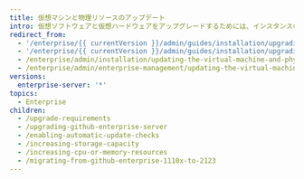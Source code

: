 ```yaml
---
title: 仮想マシンと物理リソースのアップデート
intro: 仮想ソフトウェアと仮想ハードウェアをアップグレードするためには、インスタンスのダウンタイムが必要になるので、事前にアップグレードについて計画をしておいてください。
redirect_from:
  - '/enterprise/{{ currentVersion }}/admin/guides/installation/upgrading-the-vm/'
  - '/enterprise/{{ currentVersion }}/admin/guides/installation/upgrading-physical-resources/'
  - /enterprise/admin/installation/updating-the-virtual-machine-and-physical-resources
  - /enterprise/admin/enterprise-management/updating-the-virtual-machine-and-physical-resources
versions:
  enterprise-server: '*'
topics:
  - Enterprise
children:
  - /upgrade-requirements
  - /upgrading-github-enterprise-server
  - /enabling-automatic-update-checks
  - /increasing-storage-capacity
  - /increasing-cpu-or-memory-resources
  - /migrating-from-github-enterprise-1110x-to-2123
---
```



